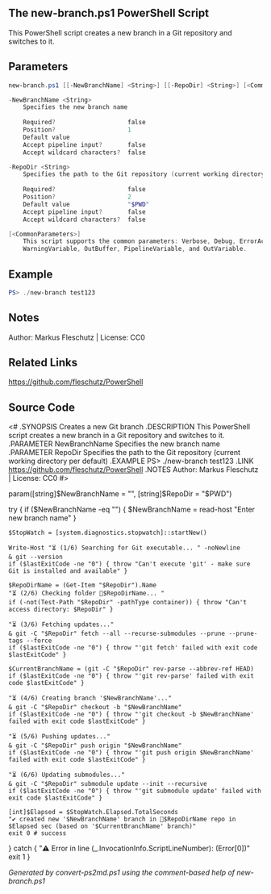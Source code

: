 ## The new-branch.ps1 PowerShell Script

This PowerShell script creates a new branch in a Git repository and switches to it.

## Parameters
```powershell
new-branch.ps1 [[-NewBranchName] <String>] [[-RepoDir] <String>] [<CommonParameters>]

-NewBranchName <String>
    Specifies the new branch name
    
    Required?                    false
    Position?                    1
    Default value                
    Accept pipeline input?       false
    Accept wildcard characters?  false

-RepoDir <String>
    Specifies the path to the Git repository (current working directory per default)
    
    Required?                    false
    Position?                    2
    Default value                "$PWD"
    Accept pipeline input?       false
    Accept wildcard characters?  false

[<CommonParameters>]
    This script supports the common parameters: Verbose, Debug, ErrorAction, ErrorVariable, WarningAction, 
    WarningVariable, OutBuffer, PipelineVariable, and OutVariable.
```

## Example
```powershell
PS> ./new-branch test123

```

## Notes
Author: Markus Fleschutz | License: CC0

## Related Links
https://github.com/fleschutz/PowerShell

## Source Code
<#
.SYNOPSIS
	Creates a new Git branch 
.DESCRIPTION
	This PowerShell script creates a new branch in a Git repository and switches to it.
.PARAMETER NewBranchName
	Specifies the new branch name
.PARAMETER RepoDir
	Specifies the path to the Git repository (current working directory per default)
.EXAMPLE
	PS> ./new-branch test123
.LINK
	https://github.com/fleschutz/PowerShell
.NOTES
	Author: Markus Fleschutz | License: CC0
#>

param([string]$NewBranchName = "", [string]$RepoDir = "$PWD")

try {
	if ($NewBranchName -eq "") { $NewBranchName = read-host "Enter new branch name" }

	$StopWatch = [system.diagnostics.stopwatch]::startNew()

	Write-Host "⏳ (1/6) Searching for Git executable... " -noNewline
	& git --version
	if ($lastExitCode -ne "0") { throw "Can't execute 'git' - make sure Git is installed and available" }

	$RepoDirName = (Get-Item "$RepoDir").Name
	"⏳ (2/6) Checking folder 📂$RepoDirName... "
	if (-not(Test-Path "$RepoDir" -pathType container)) { throw "Can't access directory: $RepoDir" }

	"⏳ (3/6) Fetching updates..."
	& git -C "$RepoDir" fetch --all --recurse-submodules --prune --prune-tags --force
	if ($lastExitCode -ne "0") { throw "'git fetch' failed with exit code $lastExitCode" }

	$CurrentBranchName = (git -C "$RepoDir" rev-parse --abbrev-ref HEAD)
	if ($lastExitCode -ne "0") { throw "'git rev-parse' failed with exit code $lastExitCode" }

	"⏳ (4/6) Creating branch '$NewBranchName'..."
	& git -C "$RepoDir" checkout -b "$NewBranchName"
	if ($lastExitCode -ne "0") { throw "'git checkout -b $NewBranchName' failed with exit code $lastExitCode" }

	"⏳ (5/6) Pushing updates..."
	& git -C "$RepoDir" push origin "$NewBranchName"
	if ($lastExitCode -ne "0") { throw "'git push origin $NewBranchName' failed with exit code $lastExitCode" }

	"⏳ (6/6) Updating submodules..."
	& git -C "$RepoDir" submodule update --init --recursive
	if ($lastExitCode -ne "0") { throw "'git submodule update' failed with exit code $lastExitCode" }

	[int]$Elapsed = $StopWatch.Elapsed.TotalSeconds
	"✔️ created new '$NewBranchName' branch in 📂$RepoDirName repo in $Elapsed sec (based on '$CurrentBranchName' branch)"
	exit 0 # success
} catch {
	"⚠️ Error in line $($_.InvocationInfo.ScriptLineNumber): $($Error[0])"
	exit 1
}

*Generated by convert-ps2md.ps1 using the comment-based help of new-branch.ps1*
